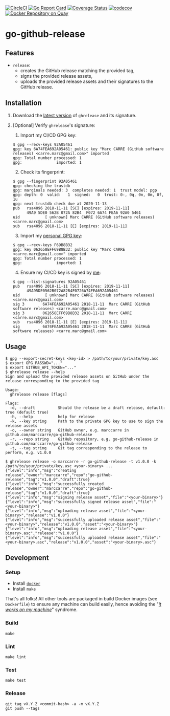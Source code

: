 [![CircleCI](https://circleci.com/gh/marccarre/go-github-release/tree/master.svg?style=shield)](https://circleci.com/gh/marccarre/go-github-release/tree/master)
[![Go Report Card](https://goreportcard.com/badge/github.com/marccarre/go-github-release)](https://goreportcard.com/report/github.com/marccarre/go-github-release)
[![Coverage Status](https://coveralls.io/repos/github/marccarre/go-github-release/badge.svg)](https://coveralls.io/github/marccarre/go-github-release)
[![codecov](https://codecov.io/gh/marccarre/go-github-release/branch/master/graph/badge.svg)](https://codecov.io/gh/marccarre/go-github-release)
[![Docker Repository on Quay](https://quay.io/repository/marccarre/go-github-release/status)](https://quay.io/repository/marccarre/go-github-release)

# go-github-release

## Features

- `release`:
  - creates the GitHub release matching the provided tag,
  - signs the provided release assets,
  - uploads the provided release assets and their signatures to the GitHub release.

## Installation

1. Download the [latest version](https://github.com/marccarre/go-github-release/releases/latest) of `ghrelease` and its signature.
2. [Optional] Verify `ghrelease`'s signature:

    1. Import my CI/CD GPG key:

      ```console
      $ gpg --recv-keys 92A05461
      gpg: key 6A74FEA692A05461: public key "Marc CARRE (GitHub software releases) <carre.marc@gmail.com>" imported
      gpg: Total number processed: 1
      gpg:               imported: 1
      ```

    2. Check its fingerprint:

      ```console
      $ gpg --fingerprint 92A05461
      gpg: checking the trustdb
      gpg: marginals needed: 3  completes needed: 1  trust model: pgp
      gpg: depth: 0  valid:   1  signed:   0  trust: 0-, 0q, 0n, 0m, 0f, 1u
      gpg: next trustdb check due at 2020-11-13
      pub   rsa4096 2018-11-11 [SC] [expires: 2019-11-11]
            49A9 5DE0 562B 072A 82B4  F072 6A74 FEA6 92A0 5461
      uid           [ unknown] Marc CARRE (GitHub software releases) <carre.marc@gmail.com>
      sub   rsa4096 2018-11-11 [E] [expires: 2019-11-11]
      ```

    3. Import my [personal GPG key](https://keybase.io/marccarre):

      ```console
      $ gpg --recv-keys F69B8B32
      gpg: key 062658EFF69B8B32: public key "Marc CARRE <carre.marc@gmail.com>" imported
      gpg: Total number processed: 1
      gpg:               imported: 1
      ```

    4. Ensure my CI/CD key is signed by [me](https://keybase.io/marccarre):

      ```console
      $ gpg --list-signatures 92A05461
      pub   rsa4096 2018-11-11 [SC] [expires: 2019-11-11]
            49A95DE0562B072A82B4F0726A74FEA692A05461
      uid           [ unknown] Marc CARRE (GitHub software releases) <carre.marc@gmail.com>
      sig 3        6A74FEA692A05461 2018-11-11  Marc CARRE (GitHub software releases) <carre.marc@gmail.com>
      sig 3        062658EFF69B8B32 2018-11-11  Marc CARRE <carre.marc@gmail.com>
      sub   rsa4096 2018-11-11 [E] [expires: 2019-11-11]
      sig          6A74FEA692A05461 2018-11-11  Marc CARRE (GitHub software releases) <carre.marc@gmail.com>
      ```

## Usage

```console
$ gpg --export-secret-keys <key-id> > /path/to/your/private/key.asc
$ export GPG_PASSWD="..."
$ export GITHUB_API_TOKEN="..."
$ ghrelease release --help
Sign and upload the provided release assets on GitHub under the release corresponding to the provided tag

Usage:
  ghrelease release [flags]

Flags:
  -d, --draft          Should the release be a draft release, default: true (default true)
  -h, --help           help for release
  -k, --key string     Path to the private GPG key to use to sign the release assets
  -o, --owner string   GitHub owner, e.g. marccarre in github.com/marccarre/go-github-release
  -r, --repo string    GitHub repository, e.g. go-github-release in github.com/marccarre/go-github-release
  -t, --tag string     Git tag corresponding to the release to perform, e.g. v1.0.0

$ ghrelease release -o marccarre -r go-github-release -t v1.0.0 -k /path/to/your/private/key.asc <your-binary> ...
{"level":"info","msg":"creating release","owner":"marccarre","repo":"go-github-release","tag":"v1.0.0","draft":true}
{"level":"info","msg":"successfully created release","owner":"marccarre","repo":"go-github-release","tag":"v1.0.0","draft":true}
{"level":"info","msg":"signing release asset","file":"<your-binary>"}
{"level":"info","msg":"successfully signed release asset","file":"<your-binary>"}
{"level":"info","msg":"uploading release asset","file":"<your-binary>","release":"v1.0.0"}
{"level":"info","msg":"successfully uploaded release asset","file":"<your-binary>","release":"v1.0.0","asset":"<your-binary>"}
{"level":"info","msg":"uploading release asset","file":"<your-binary>.asc","release":"v1.0.0"}
{"level":"info","msg":"successfully uploaded release asset","file":"<your-binary>.asc","release":"v1.0.0","asset":"<your-binary>.asc"}
```

## Development

### Setup

- Install [`docker`](https://store.docker.com/search?type=edition&offering=community)
- Install `make`

That's all folks!
All other tools are packaged in build Docker images (see `Dockerfile`) to ensure any machine can build easily, hence avoiding the "[_it works on my machine_](http://www.codinghorror.com/blog/2007/03/the-works-on-my-machine-certification-program.html)" syndrome.

### Build

```console
make
```

### Lint

```console
make lint
```

### Test

```console
make test
```

### Release

```console
git tag vX.Y.Z <commit-hash> -a -m vX.Y.Z
git push --tags
```
